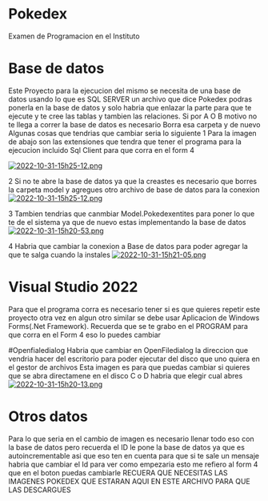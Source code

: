 # Pokedex
Examen de Programacion en el Instituto


# Base de datos
Este Proyecto para la ejecucion del mismo se necesita de una base de datos usando lo que es SQL SERVER un archivo que dice Pokedex podras ponerla en la base de datos y
solo habria que enlazar la parte para que te ejecute y te cree las tablas y tambien las relaciones.
Si por A O B motivo no te llega a correr la base de datos es necesario Borra esa carpeta y de nuevo 
Algunas cosas que tendrias que cambiar seria lo siguiente
1 Para la imagen de abajo son las extensiones que tendra que tener el programa para la ejecucion incluido Sql Client para que corra en el form 4

[![2022-10-31-15h25-12.png](https://i.postimg.cc/NjvWjRy3/2022-10-31-15h25-12.png)](https://postimg.cc/56pPPYSg)

2 Si no te abre la base de datos ya que la creastes es necesario que borres la carpeta model y agregues otro archivo de base de datos para la conexion 
[![2022-10-31-15h25-12.png](https://i.postimg.cc/NjvWjRy3/2022-10-31-15h25-12.png)](https://postimg.cc/56pPPYSg)

3 Tambien tendrias que canmbiar Model.Pokedexentites para poner lo que te de el sistema ya que de nuevo estas implementando la base de datos
[![2022-10-31-15h20-53.png](https://i.postimg.cc/5tnGgGPJ/2022-10-31-15h20-53.png)](https://postimg.cc/qt6jMmVD)

4 Habria que cambiar la conexion a Base de datos para poder agregar la que te salga cuando la instales
[![2022-10-31-15h21-05.png](https://i.postimg.cc/tgXwhyND/2022-10-31-15h21-05.png)](https://postimg.cc/xX462w7b)

# Visual Studio 2022

Para que el programa corra es necesario tener si es que quieres repetir este proyecto otra vez en algun otro similar
se debe usar Aplicacion de Windows Forms(.Net Framework).
Recuerda que se te grabo en el PROGRAM para que corra en el Form 4 eso lo puedes cambiar 

#Openfialedialog
Habria que cambiar en OpenFiledialog la direccion que vendria hacer del escritorio para poder ejecutar del disco que uno quiera en el gestor de archivos
Esta imagen es para que puedas cambiar si quieres que se abra directamene en el disco C o D habria que elegir cual abres
[![2022-10-31-15h20-13.png](https://i.postimg.cc/mg3KzhCt/2022-10-31-15h20-13.png)](https://postimg.cc/sMXTbjnr)

# Otros datos
Para lo que seria en el cambio de imagen es necesario llenar todo eso con la base de datos pero recuerda el ID le pone la base de datos ya que es autoincrementable
asi que eso ten en cuenta para que si te sale un mensaje habria que cambiar el Id para ver como empezaria esto me refiero al form 4 que en el boton puedas cambiarle
RECUERA QUE NECESITAS LAS IMAGENES POKEDEX QUE ESTARAN AQUI EN ESTE ARCHIVO PARA QUE LAS DESCARGUES 



